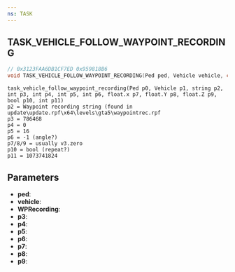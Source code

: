 ```yaml
---
ns: TASK
---
```

## TASK_VEHICLE_FOLLOW_WAYPOINT_RECORDING

```c
// 0x3123FAA6DB1CF7ED 0x959818B6
void TASK_VEHICLE_FOLLOW_WAYPOINT_RECORDING(Ped ped, Vehicle vehicle, char* WPRecording, int p3, int p4, int p5, int p6, float p7, BOOL p8, float p9);
```

```
task_vehicle_follow_waypoint_recording(Ped p0, Vehicle p1, string p2, int p3, int p4, int p5, int p6, float.x p7, float.Y p8, float.Z p9, bool p10, int p11)  
p2 = Waypoint recording string (found in update\update.rpf\x64\levels\gta5\waypointrec.rpf  
p3 = 786468  
p4 = 0  
p5 = 16  
p6 = -1 (angle?)  
p7/8/9 = usually v3.zero  
p10 = bool (repeat?)  
p11 = 1073741824  
```

## Parameters
* **ped**: 
* **vehicle**: 
* **WPRecording**: 
* **p3**: 
* **p4**: 
* **p5**: 
* **p6**: 
* **p7**: 
* **p8**: 
* **p9**: 

